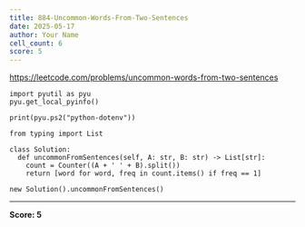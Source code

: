 ```yaml
---
title: 884-Uncommon-Words-From-Two-Sentences
date: 2025-05-17
author: Your Name
cell_count: 6
score: 5
---
```


https://leetcode.com/problems/uncommon-words-from-two-sentences


```
import pyutil as pyu
pyu.get_local_pyinfo()
```


```
print(pyu.ps2("python-dotenv"))
```


```
from typing import List
```


```
class Solution:
  def uncommonFromSentences(self, A: str, B: str) -> List[str]:
    count = Counter((A + ' ' + B).split())
    return [word for word, freq in count.items() if freq == 1]
```


```
new Solution().uncommonFromSentences()
```


---
**Score: 5**